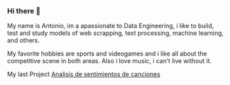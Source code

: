 ### Hi there 👋

My name is Antonio, im a apassionate to Data Engineering, i like to build, test and study models of web scrapping, text processing, machine learning, and others. 

My favorite hobbies are sports and videogames and i like all about the competitive scene in both areas. Also i love music, i can't live without it.

My last Project
[Analisis de sentimientos de canciones](https://github.com/AntoMB3/AnalisisCancionesSentimiento)

<!--
**AntoMB3/AntoMB3** is a ✨ _special_ ✨ repository because its `README.md` (this file) appears on your GitHub profile.

Here are some ideas to get you started:

- 🔭 I’m currently working on ...
- 🌱 I’m currently learning ...
- 👯 I’m looking to collaborate on ...
- 🤔 I’m looking for help with ...
- 💬 Ask me about ...
- 📫 How to reach me: ...
- 😄 Pronouns: ...
- ⚡ Fun fact: ...
-->
